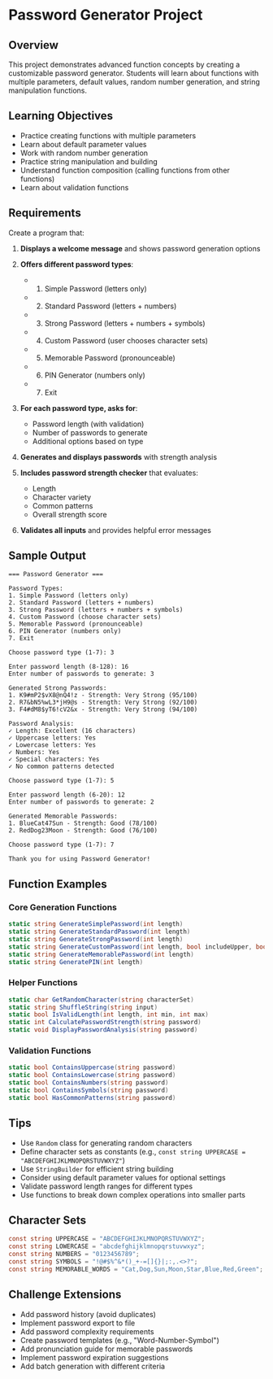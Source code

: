 # Password Generator Project

## Overview
This project demonstrates advanced function concepts by creating a customizable password generator. Students will learn about functions with multiple parameters, default values, random number generation, and string manipulation functions.

## Learning Objectives
- Practice creating functions with multiple parameters
- Learn about default parameter values
- Work with random number generation
- Practice string manipulation and building
- Understand function composition (calling functions from other functions)
- Learn about validation functions

## Requirements
Create a program that:

1. **Displays a welcome message** and shows password generation options

2. **Offers different password types**:
   - 1. Simple Password (letters only)
   - 2. Standard Password (letters + numbers)
   - 3. Strong Password (letters + numbers + symbols)
   - 4. Custom Password (user chooses character sets)
   - 5. Memorable Password (pronounceable)
   - 6. PIN Generator (numbers only)
   - 7. Exit

3. **For each password type, asks for**:
   - Password length (with validation)
   - Number of passwords to generate
   - Additional options based on type

4. **Generates and displays passwords** with strength analysis

5. **Includes password strength checker** that evaluates:
   - Length
   - Character variety
   - Common patterns
   - Overall strength score

6. **Validates all inputs** and provides helpful error messages

## Sample Output
```
=== Password Generator ===

Password Types:
1. Simple Password (letters only)
2. Standard Password (letters + numbers)
3. Strong Password (letters + numbers + symbols)
4. Custom Password (choose character sets)
5. Memorable Password (pronounceable)
6. PIN Generator (numbers only)
7. Exit

Choose password type (1-7): 3

Enter password length (8-128): 16
Enter number of passwords to generate: 3

Generated Strong Passwords:
1. K9#mP2$vX8@nQ4!z - Strength: Very Strong (95/100)
2. R7&bN5%wL3*jH9@s - Strength: Very Strong (92/100)
3. F4#dM8$yT6!cV2&x - Strength: Very Strong (94/100)

Password Analysis:
✓ Length: Excellent (16 characters)
✓ Uppercase letters: Yes
✓ Lowercase letters: Yes
✓ Numbers: Yes
✓ Special characters: Yes
✓ No common patterns detected

Choose password type (1-7): 5

Enter password length (6-20): 12
Enter number of passwords to generate: 2

Generated Memorable Passwords:
1. BlueCat47Sun - Strength: Good (78/100)
2. RedDog23Moon - Strength: Good (76/100)

Choose password type (1-7): 7

Thank you for using Password Generator!
```

## Function Examples

### Core Generation Functions
```csharp
static string GenerateSimplePassword(int length)
static string GenerateStandardPassword(int length)
static string GenerateStrongPassword(int length)
static string GenerateCustomPassword(int length, bool includeUpper, bool includeLower, bool includeNumbers, bool includeSymbols)
static string GenerateMemorablePassword(int length)
static string GeneratePIN(int length)
```

### Helper Functions
```csharp
static char GetRandomCharacter(string characterSet)
static string ShuffleString(string input)
static bool IsValidLength(int length, int min, int max)
static int CalculatePasswordStrength(string password)
static void DisplayPasswordAnalysis(string password)
```

### Validation Functions
```csharp
static bool ContainsUppercase(string password)
static bool ContainsLowercase(string password)
static bool ContainsNumbers(string password)
static bool ContainsSymbols(string password)
static bool HasCommonPatterns(string password)
```

## Tips
- Use `Random` class for generating random characters
- Define character sets as constants (e.g., `const string UPPERCASE = "ABCDEFGHIJKLMNOPQRSTUVWXYZ"`)
- Use `StringBuilder` for efficient string building
- Consider using default parameter values for optional settings
- Validate password length ranges for different types
- Use functions to break down complex operations into smaller parts

## Character Sets
```csharp
const string UPPERCASE = "ABCDEFGHIJKLMNOPQRSTUVWXYZ";
const string LOWERCASE = "abcdefghijklmnopqrstuvwxyz";
const string NUMBERS = "0123456789";
const string SYMBOLS = "!@#$%^&*()_+-=[]{}|;:,.<>?";
const string MEMORABLE_WORDS = "Cat,Dog,Sun,Moon,Star,Blue,Red,Green";
```

## Challenge Extensions
- Add password history (avoid duplicates)
- Implement password export to file
- Add password complexity requirements
- Create password templates (e.g., "Word-Number-Symbol")
- Add pronunciation guide for memorable passwords
- Implement password expiration suggestions
- Add batch generation with different criteria